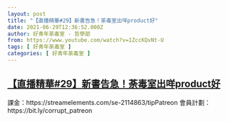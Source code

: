 ```yaml
---
layout: post
title: "【直播精華#29】新書告急！荼毒室出咩product好"
date: 2021-06-29T12:36:52.000Z
author: 好青年荼毒室 - 哲學部
from: https://www.youtube.com/watch?v=1ZccKQvNt-U
tags: [ 好青年荼毒室 ]
categories: [ 好青年荼毒室 ]
---
```

<!--1624970212000-->
[【直播精華#29】新書告急！荼毒室出咩product好](https://www.youtube.com/watch?v=1ZccKQvNt-U)
------

<div>
課金：https://streamelements.com/se-2114863/tipPatreon 會員計劃：https://bit.ly/corrupt_patreon
</div>
